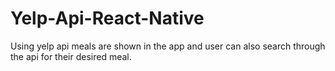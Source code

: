 # Yelp-Api-React-Native

Using yelp api meals are shown in the app and user can also search through the api for their desired meal.
